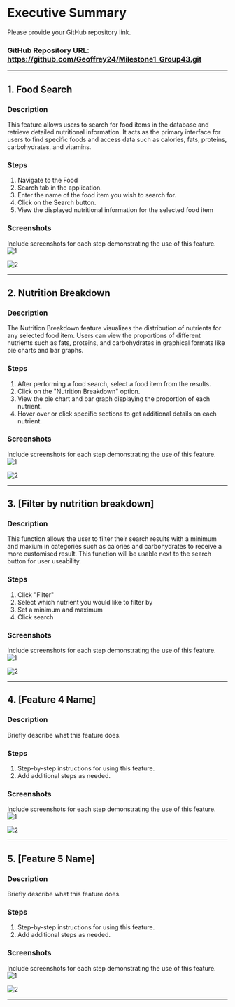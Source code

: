 # Executive Summary

Please provide your GitHub repository link.
### GitHub Repository URL:  https://github.com/Geoffrey24/Milestone1_Group43.git

---


## 1. Food Search
### Description  
 This feature allows users to search for food items in the database and retrieve detailed nutritional information. It acts as the primary interface for users to find specific foods and access data such as calories, fats, proteins, carbohydrates, and vitamins.
### Steps
1. Navigate to the Food 
2. Search tab in the application. 
3. Enter the name of the food item you wish to search for. 
4. Click on the Search button. 
5. View the displayed nutritional information for the selected food item

### Screenshots
Include screenshots for each step demonstrating the use of this feature.  
![1](./visual_design.png)

![2](./visual_design.png)

---

## 2. Nutrition Breakdown
### Description  
The Nutrition Breakdown feature visualizes the distribution of nutrients for any selected food item. Users can view the proportions of different nutrients such as fats, proteins, and carbohydrates in graphical formats like pie charts and bar graphs.
### Steps
1. After performing a food search, select a food item from the results. 
2. Click on the "Nutrition Breakdown" option. 
3. View the pie chart and bar graph displaying the proportion of each nutrient. 
4. Hover over or click specific sections to get additional details on each nutrient.

### Screenshots
Include screenshots for each step demonstrating the use of this feature.  
![1](./visual_design.png)

![2](./visual_design.png)

---

## 3. [Filter by nutrition breakdown]
### Description  
This function allows the user to filter their search results with a minimum and maxium in categories such as calories and carbohydrates to receive a more customised result. This function will be usable next to the search button for user useability.

### Steps
1. Click "Filter" 
2. Select which nutrient you would like to filter by
3. Set a minimum and maximum
4. Click search


### Screenshots
Include screenshots for each step demonstrating the use of this feature.    
![1](./visual_design.png)

![2](./visual_design.png)


---

## 4. [Feature 4 Name]
### Description  
Briefly describe what this feature does.

### Steps
1. Step-by-step instructions for using this feature.
2. Add additional steps as needed.

### Screenshots
Include screenshots for each step demonstrating the use of this feature.    
![1](./visual_design.png)

![2](./visual_design.png)


---

## 5. [Feature 5 Name]
### Description  
Briefly describe what this feature does.

### Steps
1. Step-by-step instructions for using this feature.
2. Add additional steps as needed.

### Screenshots
Include screenshots for each step demonstrating the use of this feature.    
![1](./visual_design.png)

![2](./visual_design.png)


---
